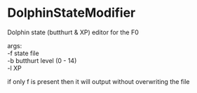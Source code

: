 # DolphinStateModifier
Dolphin state (butthurt & XP) editor for the F0  

args:  
-f state file  
-b butthurt level (0 - 14)  
-l XP  

if only f is present then it will output without overwriting the file
